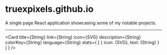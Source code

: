 # truexpixels.github.io

A single page React application showcasing some of my notable projects.

---

<!-- prettier-ignore -->
<Card 
    title={String} 
    link={String} 
    icon={SVG} 
    description={String} 
    colorKey={String} 
    language={String} 
    stats={
        [
            { icon: {SVG}, text: {String} }
        ]
    }
/>
